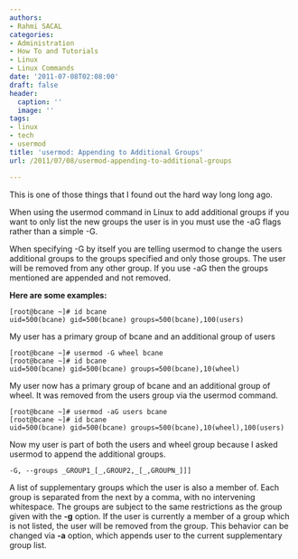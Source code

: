 ```yaml
---
authors:
- Rahmi SACAL
categories:
- Administration
- How To and Tutorials
- Linux
- Linux Commands
date: '2011-07-08T02:08:00'
draft: false
header:
  caption: ''
  image: ''
tags:
- linux
- tech
- usermod
title: 'usermod: Appending to Additional Groups'
url: /2011/07/08/usermod-appending-to-additional-groups

---
```


This is one of those things that I found out the hard way long long ago.

When using the usermod command in Linux to add additional groups if you want to only list the new groups the user is in you must use the -aG flags rather than a simple -G.

When specifying -G by itself you are telling usermod to change the users additional groups to the groups specified and only those groups. The user will be removed from any other group. If you use -aG then the groups mentioned are appended and not removed.

**Here are some examples:**

    [root@bcane ~]# id bcane  
    uid=500(bcane) gid=500(bcane) groups=500(bcane),100(users)

My user has a primary group of bcane and an additional group of users

    [root@bcane ~]# usermod -G wheel bcane  
    [root@bcane ~]# id bcane  
    uid=500(bcane) gid=500(bcane) groups=500(bcane),10(wheel)

My user now has a primary group of bcane and an additional group of wheel. It was removed from the users group via the usermod command.

    [root@bcane ~]# usermod -aG users bcane  
    [root@bcane ~]# id bcane  
    uid=500(bcane) gid=500(bcane) groups=500(bcane),10(wheel),100(users)

Now my user is part of both the users and wheel group because I asked usermod to append the additional groups.

    -G, --groups _GROUP1_[_,GROUP2,_[_,GROUPN_]]] 

A list of supplementary groups which the user is also a member  of. Each group is separated from the next by a comma, with no  intervening whitespace. The groups are subject to the same restrictions as the group given with the **-g** option. If the user is currently a member of a group which is not listed, the user will be removed from the group. This behavior can be changed via **-a** option, which appends user to the current supplementary group list.
